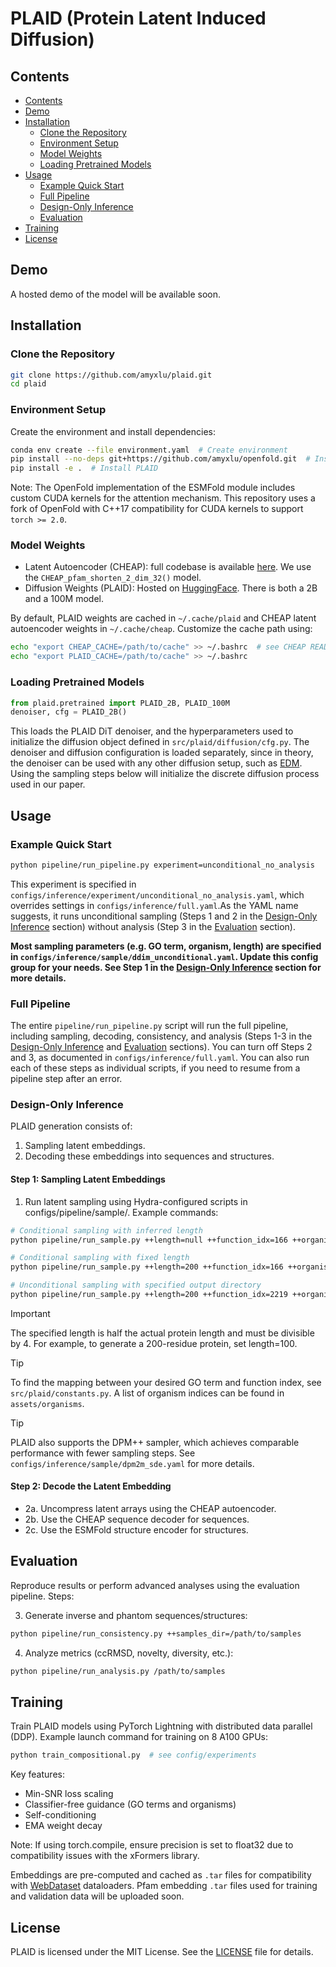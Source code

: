 # PLAID (Protein Latent Induced Diffusion)

## Contents

- [Contents](#contents)
- [Demo](#demo)
- [Installation](#installation)
  - [Clone the Repository](#clone-the-repository)
  - [Environment Setup](#environment-setup)
  - [Model Weights](#model-weights)
  - [Loading Pretrained Models](#loading-pretrained-models)
- [Usage](#usage)
  - [Example Quick Start](#example-quick-start)
  - [Full Pipeline](#full-pipeline)
  - [Design-Only Inference](#design-only-inference)
  - [Evaluation](#evaluation)
- [Training](#training)
- [License](#license)

## Demo

A hosted demo of the model will be available soon.


## Installation

### Clone the Repository

```bash
git clone https://github.com/amyxlu/plaid.git
cd plaid
```


### Environment Setup
Create the environment and install dependencies:

```bash
conda env create --file environment.yaml  # Create environment
pip install --no-deps git+https://github.com/amyxlu/openfold.git  # Install OpenFold
pip install -e .  # Install PLAID
```

Note: The OpenFold implementation of the ESMFold module includes custom CUDA kernels for the attention mechanism. This repository uses a fork of OpenFold with C++17 compatibility for CUDA kernels to support `torch >= 2.0`.


### Model Weights
* Latent Autoencoder (CHEAP): full codebase is available [here](https://github.com/amyxlu/cheap-proteins). We use the `CHEAP_pfam_shorten_2_dim_32()` model.
* Diffusion Weights (PLAID): Hosted on [HuggingFace](https://huggingface.co/amyxlu/plaid/tree/main). There is both a 2B and a 100M model.

By default, PLAID weights are cached in `~/.cache/plaid` and CHEAP latent autoencoder weights in `~/.cache/cheap`. Customize the cache path using:

```bash
echo "export CHEAP_CACHE=/path/to/cache" >> ~/.bashrc  # see CHEAP README for more details
echo "export PLAID_CACHE=/path/to/cache" >> ~/.bashrc
```

### Loading Pretrained Models

```python
from plaid.pretrained import PLAID_2B, PLAID_100M
denoiser, cfg = PLAID_2B()
```

This loads the PLAID DiT denoiser, and the hyperparameters used to initialize the diffusion object defined in `src/plaid/diffusion/cfg.py`.
The denoiser and diffusion configuration is loaded separately, since in theory, the denoiser can be used with any other diffusion setup, such as [EDM](https://github.com/lucidrains/edm-pytorch).
Using the sampling steps below will initialize the discrete diffusion process used in our paper.


## Usage

### Example Quick Start

```bash
python pipeline/run_pipeline.py experiment=unconditional_no_analysis
```

This experiment is specified in `configs/inference/experiment/unconditional_no_analysis.yaml`, which overrides settings in `configs/inference/full.yaml`.As the YAML name suggests, it runs unconditional sampling (Steps 1 and 2 in the [Design-Only Inference](#design-only-inference) section) without analysis (Step 3 in the [Evaluation](#evaluation) section).

**Most sampling parameters (e.g. GO term, organism, length) are specified in `configs/inference/sample/ddim_unconditional.yaml`. Update this config group for your needs. See Step 1 in the [Design-Only Inference](#design-only-inference) section for more details.**

### Full Pipeline
The entire `pipeline/run_pipeline.py` script will run the full pipeline, including sampling, decoding, consistency, and analysis (Steps 1-3 in the [Design-Only Inference](#design-only-inference) and [Evaluation](#evaluation) sections). You can turn off Steps 2 and 3, as documented in `configs/inference/full.yaml`. You can also run each of these steps as individual scripts, if you need to resume from a pipeline step after an error.

### Design-Only Inference
PLAID generation consists of:
1. Sampling latent embeddings.
2. Decoding these embeddings into sequences and structures.

#### Step 1: Sampling Latent Embeddings
1. Run latent sampling using Hydra-configured scripts in configs/pipeline/sample/. Example commands:

```bash
# Conditional sampling with inferred length
python pipeline/run_sample.py ++length=null ++function_idx=166 ++organism_idx=1326

# Conditional sampling with fixed length
python pipeline/run_sample.py ++length=200 ++function_idx=166 ++organism_idx=1326

# Unconditional sampling with specified output directory
python pipeline/run_sample.py ++length=200 ++function_idx=2219 ++organism_idx=3617 ++output_root_dir=/data/lux70/plaid/samples/unconditional
```

>[!IMPORTANT]
>The specified length is half the actual protein length and must be divisible by 4. For example, to generate a 200-residue protein, set length=100.

>[!TIP]
>To find the mapping between your desired GO term and function index, see `src/plaid/constants.py`. A list of organism indices can be found in `assets/organisms`.

>[!TIP]
>PLAID also supports the DPM++ sampler, which achieves comparable performance with fewer sampling steps. See `configs/inference/sample/dpm2m_sde.yaml` for more details.

#### Step 2: Decode the Latent Embedding
* 2a. Uncompress latent arrays using the CHEAP autoencoder.
* 2b. Use the CHEAP sequence decoder for sequences.
* 2c. Use the ESMFold structure encoder for structures.


## Evaluation
Reproduce results or perform advanced analyses using the evaluation pipeline. Steps:

3. Generate inverse and phantom sequences/structures:

```bash
python pipeline/run_consistency.py ++samples_dir=/path/to/samples
```

4. Analyze metrics (ccRMSD, novelty, diversity, etc.):

```bash
python pipeline/run_analysis.py /path/to/samples
```


## Training
Train PLAID models using PyTorch Lightning with distributed data parallel (DDP). Example launch command for training on 8 A100 GPUs:

```bash
python train_compositional.py  # see config/experiments
```

Key features:

* Min-SNR loss scaling
* Classifier-free guidance (GO terms and organisms)
* Self-conditioning
* EMA weight decay

Note: If using torch.compile, ensure precision is set to float32 due to compatibility issues with the xFormers library.

Embeddings are pre-computed and cached as `.tar` files for compatibility with [WebDataset](https://github.com/webdataset/webdataset) dataloaders. Pfam embedding `.tar` files used for training and validation data will be uploaded soon.

## License

PLAID is licensed under the MIT License. See the [LICENSE](LICENSE) file for details.
